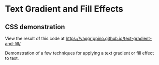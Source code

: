 # Text Gradient and Fill Effects
## CSS demonstration

View the result of this code at https://vaggrippino.github.io/text-gradient-and-fill/

Demonstration of a few techniques for applying a text gradient or fill effect to text.
